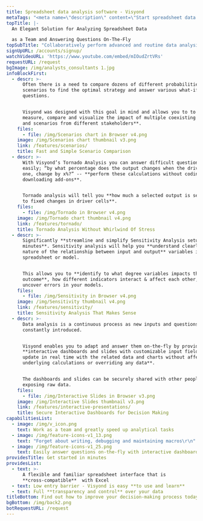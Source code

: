 ```yaml
---
title: Spreadsheet data analysis software - Visyond
metaTags: "<meta name=\"description\" content=\"Start spreadsheet data analysis in minutes with Visyond’s smart machine intelligence software; scenario comparison, tornado analysis and sensitivity analysis.\">\r\n\r\n<meta name=\"keywords\" content=\"Spreadsheet Data analysis\">"
topTitle: |-
  An Elegant Solution for Analyzing Spreadsheet Data 

  as a Team and Answering Questions On-The-Fly
topSubTitle: "Collaboratively perform advanced and routine data analysis in minutes instead of days and securely & selectively share valuable business insights with stakeholders with the help of Visyond’s interactive dashboards and apps allowing you to test various assumptions without breaking the underlying logic and calculations.\r\n"
signUpURL: /accounts/signup/
watchVideoURL: 'https://www.youtube.com/embed/mIOudZrtVRs'
requestURL: /request
bgImage: /img/analysts_consultants 1.jpg
infoBlockFirst:
  - descr: >-
      Often there is a need to compare dozens of different probabilities and
      scenarios to find the optimal strategy and answer various what-if
      questions. 


      Visyond was designed with this goal in mind and allows you to to **easily
      measure, compare and visualize the impact of multiple coexisting inputs
      and scenarios from different stakeholders**.
    files:
      - file: /img/Scenarios chart in Browser v4.png
    image: /img/Scenarios chart thumbnail v3.png
    link: /features/scenarios/
    title: Fast and Simple Scenario Comparison
  - descr: >-
      With Visyond’s Tornado Analysis you can answer difficult questions,
      easily; “by what percentage does the output changes when the drives, on by
      one, change by x%?” -- **perform these calculations without coding or
      downloading add-ons**. 


      Tornado analysis will tell you **how much a selected output is sensitive
      to fixed changes in driver cells**.
    files:
      - file: /img/Tornado in Browser v4.png
    image: /img/Tornado chart thumbnail v4.png
    link: /features/tornado/
    title: Tornado Analysis Without Whirlwind Of Stress
  - descr: >-
      Significantly **streamline and simplify Sensitivity Analysis setup in
      minutes**. Sensitivity analysis will help you **understand clearly the
      nature of the relationship between input and output** variables in your
      spreadsheet or model. 


      This allows you to **identify to what degree variables impacts the
      outcome**, how different indicators interact & affect each other, and
      uncover errors in your models.
    files:
      - file: /img/Sensitivity in Browser v4.png
    image: /img/Sensitivity thumbnail v4.png
    link: /features/sensitivity/
    title: Sensitivity Analysis That Makes Sense
  - descr: >-
      Data analysis is a continuous process as new inputs and questions are
      constantly introduced. 


      Visyond enables you to adapt and answer them on-the-fly by providing
      **interactive dashboards and slides with customizable input fields that
      update in real time with the related data and charts without affecting the
      underlying calculations or overriding any data**. 


      The dashboards and slides can be securely shared with other people without
      exposing raw data.
    files:
      - file: /img/Interactive Slides in Browser v3.png
    image: /img/Interactive Slides thumbnail v3.png
    link: /features/interactive-presentations/
    title: Secure Interactive Dashboards for Decision Making
capabilitiesList:
  - image: /img/v_icon.png
    text: Work as a team and greatly speed up analytical tasks
  - image: /img/feature-icons-v1_13.png
    text: "Forget about writing, debugging and maintaining macros\r\n"
  - image: /img/feature-icons-v1_25.png
    text: Easily answer questions on-the-fly with interactive dashboards
providesTitle: Get started in minutes
providesList:
  - text: >-
      A flexible and familiar spreadsheet interface that is
      **cross-compatible**  with Excel
  - text: Low entry barrier - Visyond is easy **to use and learn**
  - text: Full **transparency and control** over your data
titleBottom: Find out how to improve your decision-making process today
bgBottom: /img/back2.png
botRequestURL: /request
---
```


